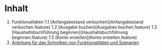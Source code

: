 Inhalt
======

1. Funktionalitäten
1.1 [Anfangsbestand verbuchen](Anfangsbestand verbuchen.feature)
1.2 [Ausgabe buchen](Ausgaben buchen.feature)
1.3 [Haushaltsbuchführung beginnen](Haushaltsbuchführung beginnen.feature)
1.5 [Konto erstellen](Konto erstellen.feature)
2. [Anleitung für das Schreiben von Funktionalitäten und Szenarien](Anleitung.md)
